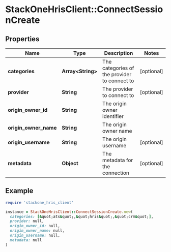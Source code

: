 # StackOneHrisClient::ConnectSessionCreate

## Properties

| Name | Type | Description | Notes |
| ---- | ---- | ----------- | ----- |
| **categories** | **Array&lt;String&gt;** | The categories of the provider to connect to | [optional] |
| **provider** | **String** | The provider to connect to | [optional] |
| **origin_owner_id** | **String** | The origin owner identifier |  |
| **origin_owner_name** | **String** | The origin owner name |  |
| **origin_username** | **String** | The origin username | [optional] |
| **metadata** | **Object** | The metadata for the connection | [optional] |

## Example

```ruby
require 'stackone_hris_client'

instance = StackOneHrisClient::ConnectSessionCreate.new(
  categories: [&quot;ats&quot;,&quot;hris&quot;,&quot;crm&quot;],
  provider: null,
  origin_owner_id: null,
  origin_owner_name: null,
  origin_username: null,
  metadata: null
)
```

